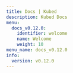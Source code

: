 ```yaml
---
title: Docs | Kubed
description: Kubed Docs
menu:
  docs_v0.12.0:
    identifier: welcome
    name: Welcome
    weight: 10
menu_name: docs_v0.12.0
info:
  version: v0.12.0
---
```


